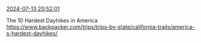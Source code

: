 [2024-07-13 20:52:01](https://mstdn.social/@hill_wanderer/112781159372054040)

The 10 Hardest Dayhikes in America <a href="https://www.backpacker.com/trips/trips-by-state/california-trails/america-s-hardest-dayhikes/" target="_blank" rel="nofollow noopener noreferrer" translate="no">https://www.backpacker.com/trips/trips-by-state/california-trails/america-s-hardest-dayhikes/</a>